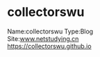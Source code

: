# collectorswu
Name:collectorswu
Type:Blog  
Site:www.netstudying.cn  
      https://collectorswu.github.io
